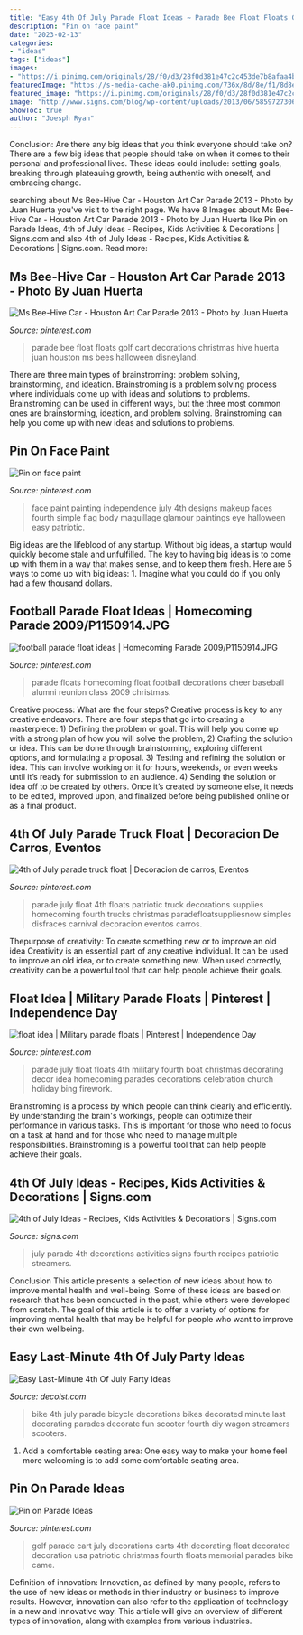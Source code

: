 ```yaml
---
title: "Easy 4th Of July Parade Float Ideas ~ Parade Bee Float Floats Golf Cart Decorations Christmas Hive Huerta Juan Houston Ms Bees Halloween Disneyland"
description: "Pin on face paint"
date: "2023-02-13"
categories:
- "ideas"
tags: ["ideas"]
images:
- "https://i.pinimg.com/originals/28/f0/d3/28f0d381e47c2c453de7b8afaa4bbbd1.jpg"
featuredImage: "https://s-media-cache-ak0.pinimg.com/736x/8d/8e/f1/8d8ef17e5107ccff46f4f3a288b2a7ac.jpg"
featured_image: "https://i.pinimg.com/originals/28/f0/d3/28f0d381e47c2c453de7b8afaa4bbbd1.jpg"
image: "http://www.signs.com/blog/wp-content/uploads/2013/06/5859727306_4d05f39d8a_b-e1371735168147-560x846.jpg"
ShowToc: true
author: "Joesph Ryan"
---
```



Conclusion: Are there any big ideas that you think everyone should take on?
There are a few big ideas that people should take on when it comes to their personal and professional lives. These ideas could include: setting goals, breaking through plateauing growth, being authentic with oneself, and embracing change.

	

		
searching about Ms Bee-Hive Car - Houston Art Car Parade 2013 - Photo by Juan Huerta you've visit to the right page. We have 8 Images about Ms Bee-Hive Car - Houston Art Car Parade 2013 - Photo by Juan Huerta like Pin on Parade Ideas, 4th of July Ideas - Recipes, Kids Activities &amp; Decorations | Signs.com and also 4th of July Ideas - Recipes, Kids Activities &amp; Decorations | Signs.com. Read more:
		
    
## Ms Bee-Hive Car - Houston Art Car Parade 2013 - Photo By Juan Huerta

<img loading=lazy src="https://i.pinimg.com/736x/f8/8b/8f/f88b8f088595c0251036892f3cc1ac0b--parade--parade-floats.jpg" onerror="this.onerror=null;this.src='https://tse3.mm.bing.net/th?id=OIP.BfILN_oWRftVZhL8BUg6OQHaLG&amp;pid=15.1';" alt="Ms Bee-Hive Car - Houston Art Car Parade 2013 - Photo by Juan Huerta">

_Source: pinterest.com_

>parade bee float floats golf cart decorations christmas hive huerta juan houston ms bees halloween disneyland. 

	

There are three main types of brainstroming: problem solving, brainstorming, and ideation.
Brainstroming is a problem solving process where individuals come up with ideas and solutions to problems. Brainstroming can be used in different ways, but the three most common ones are brainstorming, ideation, and problem solving. Brainstroming can help you come up with new ideas and solutions to problems.

    
## Pin On Face Paint

<img loading=lazy src="https://i.pinimg.com/originals/28/f0/d3/28f0d381e47c2c453de7b8afaa4bbbd1.jpg" onerror="this.onerror=null;this.src='https://tse4.mm.bing.net/th?id=OIP.qb6RlBrefzCUfWA5j3NMggAAAA&amp;pid=15.1';" alt="Pin on face paint">

_Source: pinterest.com_

>face paint painting independence july 4th designs makeup faces fourth simple flag body maquillage glamour paintings eye halloween easy patriotic. 

	

Big ideas are the lifeblood of any startup. Without big ideas, a startup would quickly become stale and unfulfilled. The key to having big ideas is to come up with them in a way that makes sense, and to keep them fresh. Here are 5 ways to come up with big ideas: 1. Imagine what you could do if you only had a few thousand dollars.

    
## Football Parade Float Ideas | Homecoming Parade 2009/P1150914.JPG

<img loading=lazy src="https://i.pinimg.com/736x/44/b3/2f/44b32fbd2c2606c6703a591810e52cfa.jpg" onerror="this.onerror=null;this.src='https://tse3.mm.bing.net/th?id=OIP.vnsaSoU6oHZyTFqzcsz5pQHaFj&amp;pid=15.1';" alt="football parade float ideas | Homecoming Parade 2009/P1150914.JPG">

_Source: pinterest.com_

>parade floats homecoming float football decorations cheer baseball alumni reunion class 2009 christmas. 

	

Creative process: What are the four steps?
Creative process is key to any creative endeavors. There are four steps that go into creating a masterpiece: 1) Defining the problem or goal. This will help you come up with a strong plan of how you will solve the problem, 2) Crafting the solution or idea. This can be done through brainstorming, exploring different options, and formulating a proposal. 3) Testing and refining the solution or idea. This can involve working on it for hours, weekends, or even weeks until it’s ready for submission to an audience. 4) Sending the solution or idea off to be created by others. Once it’s created by someone else, it needs to be edited, improved upon, and finalized before being published online or as a final product.

    
## 4th Of July Parade Truck Float | Decoracion De Carros, Eventos

<img loading=lazy src="https://i.pinimg.com/originals/59/98/17/5998170ae27fa4df60deb87811ae3f10.jpg" onerror="this.onerror=null;this.src='https://tse1.mm.bing.net/th?id=OIP.KY1UAMuN0-lRR-OH_0NKiAHaE8&amp;pid=15.1';" alt="4th of July parade truck float | Decoracion de carros, Eventos">

_Source: pinterest.com_

>parade july float 4th floats patriotic truck decorations supplies homecoming fourth trucks christmas paradefloatsuppliesnow simples disfraces carnival decoracion eventos carros. 

	

Thepurpose of creativity: To create something new or to improve an old idea
Creativity is an essential part of any creative individual. It can be used to improve an old idea, or to create something new. When used correctly, creativity can be a powerful tool that can help people achieve their goals.

    
## Float Idea | Military Parade Floats | Pinterest | Independence Day

<img loading=lazy src="https://s-media-cache-ak0.pinimg.com/736x/8d/8e/f1/8d8ef17e5107ccff46f4f3a288b2a7ac.jpg" onerror="this.onerror=null;this.src='https://tse1.mm.bing.net/th?id=OIP.G_LenK8GXPrUDxJSh-EvEgHaFj&amp;pid=15.1';" alt="float idea | Military parade floats | Pinterest | Independence Day">

_Source: pinterest.com_

>parade july float floats 4th military fourth boat christmas decorating decor idea homecoming parades decorations celebration church holiday bing firework. 

	

Brainstroming is a process by which people can think clearly and efficiently. By understanding the brain's workings, people can optimize their performance in various tasks. This is important for those who need to focus on a task at hand and for those who need to manage multiple responsibilities. Brainstroming is a powerful tool that can help people achieve their goals.

    
## 4th Of July Ideas - Recipes, Kids Activities &amp; Decorations | Signs.com

<img loading=lazy src="http://www.signs.com/blog/wp-content/uploads/2013/06/5859727306_4d05f39d8a_b-e1371735168147-560x846.jpg" onerror="this.onerror=null;this.src='https://tse3.mm.bing.net/th?id=OIP.d-TMeEyQIzSv8Kcqc15dNgHaLM&amp;pid=15.1';" alt="4th of July Ideas - Recipes, Kids Activities &amp; Decorations | Signs.com">

_Source: signs.com_

>july parade 4th decorations activities signs fourth recipes patriotic streamers. 

	

Conclusion
This article presents a selection of new ideas about how to improve mental health and well-being. Some of these ideas are based on research that has been conducted in the past, while others were developed from scratch. The goal of this article is to offer a variety of options for improving mental health that may be helpful for people who want to improve their own wellbeing.

    
## Easy Last-Minute 4th Of July Party Ideas

<img loading=lazy src="http://cdn.decoist.com/wp-content/uploads/2014/07/Decorated-4th-of-July-bicycle.jpg" onerror="this.onerror=null;this.src='https://tse3.mm.bing.net/th?id=OIP.ur3K_zHj2hjzd5HC2evj5gHaLH&amp;pid=15.1';" alt="Easy Last-Minute 4th Of July Party Ideas">

_Source: decoist.com_

>bike 4th july parade bicycle decorations bikes decorated minute last decorating parades decorate fun scooter fourth diy wagon streamers scooters. 

	

1. Add a comfortable seating area: One easy way to make your home feel more welcoming is to add some comfortable seating area.

    
## Pin On Parade Ideas

<img loading=lazy src="https://i.pinimg.com/736x/bf/ee/2e/bfee2ef11b47aa1b340d39071f5ff18d.jpg" onerror="this.onerror=null;this.src='https://tse1.mm.bing.net/th?id=OIP.bXGwHtsOuE1x3wXRHA8y7gHaJO&amp;pid=15.1';" alt="Pin on Parade Ideas">

_Source: pinterest.com_

>golf parade cart july decorations carts 4th decorating float decorated decoration usa patriotic christmas fourth floats memorial parades bike came. 

	

Definition of innovation:
Innovation, as defined by many people, refers to the use of new ideas or methods in thier industry or business to improve results. However, innovation can also refer to the application of technology in a new and innovative way. This article will give an overview of different types of innovation, along with examples from various industries.

